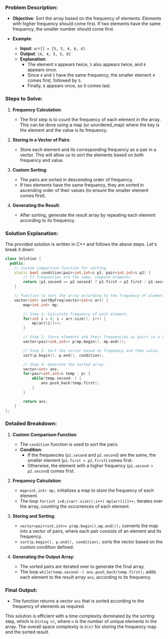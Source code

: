 
### Problem Description:
- **Objective**: Sort the array based on the frequency of elements. Elements with higher frequency should come first. If two elements have the same frequency, the smaller number should come first.
  
- **Example**:
  - **Input**: `arr[] = [5, 5, 4, 6, 4]`
  - **Output**: `[4, 4, 5, 5, 6]`
  - **Explanation**: 
    - The element `4` appears twice, `5` also appears twice, and `6` appears once.
    - Since `4` and `5` have the same frequency, the smaller element `4` comes first, followed by `5`.
    - Finally, `6` appears once, so it comes last.

### Steps to Solve:

1. **Frequency Calculation**:
   - The first step is to count the frequency of each element in the array. This can be done using a map (or unordered_map) where the key is the element and the value is its frequency.

2. **Storing in a Vector of Pairs**:
   - Store each element and its corresponding frequency as a pair in a vector. This will allow us to sort the elements based on both frequency and value.

3. **Custom Sorting**:
   - The pairs are sorted in descending order of frequency.
   - If two elements have the same frequency, they are sorted in ascending order of their values (to ensure the smaller element comes first).

4. **Generating the Result**:
   - After sorting, generate the result array by repeating each element according to its frequency.

### Solution Explanation:

The provided solution is written in C++ and follows the above steps. Let's break it down:

```cpp
class Solution {
  public:
    // Custom comparison function for sorting.
    static bool condition(pair<int,int>& p1, pair<int,int>& p2) {
        // If frequencies are the same, compare elements
        return (p1.second == p2.second) ? p1.first < p2.first : p1.second > p2.second;
    }

    // Function to sort the array according to the frequency of elements.
    vector<int> sortByFreq(vector<int>& arr) {
        map<int,int> mp;

        // Step 1: Calculate frequency of each element.
        for(int i = 0; i < arr.size(); i++) {
            mp[arr[i]]++;
        }

        // Step 2: Store elements and their frequencies as pairs in a vector.
        vector<pair<int,int>> p(mp.begin(), mp.end());

        // Step 3: Sort the vector based on frequency and then value.
        sort(p.begin(), p.end(), condition);

        // Step 4: Generate the sorted array.
        vector<int> ans;
        for(pair<int,int>& temp : p) {
            while(temp.second--) {
                ans.push_back(temp.first);
            }
        }

        return ans;
    }
};
```

### Detailed Breakdown:

1. **Custom Comparison Function**:
   - The `condition` function is used to sort the pairs. 
   - **Condition**:
     - If the frequencies (`p1.second` and `p2.second`) are the same, the smaller element (`p1.first < p2.first`) comes first.
     - Otherwise, the element with a higher frequency (`p1.second > p2.second`) comes first.

2. **Frequency Calculation**:
   - `map<int,int> mp;` initializes a map to store the frequency of each element.
   - The loop `for(int i=0;i<arr.size();i++) mp[arr[i]]++;` iterates over the array, counting the occurrences of each element.

3. **Storing and Sorting**:
   - `vector<pair<int,int>> p(mp.begin(),mp.end());` converts the map into a vector of pairs, where each pair consists of an element and its frequency.
   - `sort(p.begin(), p.end(), condition);` sorts the vector based on the custom condition defined.

4. **Generating the Output Array**:
   - The sorted pairs are iterated over to generate the final array.
   - The loop `while(temp.second--) ans.push_back(temp.first);` adds each element to the result array `ans`, according to its frequency.

### Final Output:
- The function returns a vector `ans` that is sorted according to the frequency of elements as required.

This solution is efficient with a time complexity dominated by the sorting step, which is `O(nlog n)`, where `n` is the number of unique elements in the array. The overall space complexity is `O(n)` for storing the frequency map and the sorted result.
